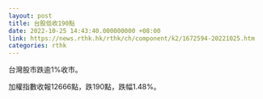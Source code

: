 ```yaml
---
layout: post
title: 台股低收190點
date: 2022-10-25 14:43:40.000000000 +08:00
link: https://news.rthk.hk/rthk/ch/component/k2/1672594-20221025.htm
categories: rthk
---
```


台灣股市跌逾1%收市。

加權指數收報12666點，跌190點，跌幅1.48%。
